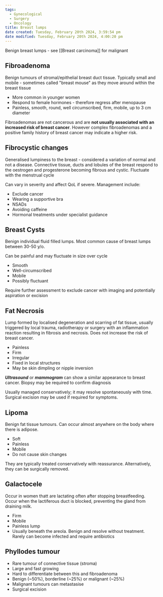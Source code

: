 ```yaml
---
tags:
  - Gynecological
  - Surgery
  - Oncology
title: Breast lumps
date created: Tuesday, February 20th 2024, 3:59:54 pm
date modified: Tuesday, February 20th 2024, 4:00:20 pm
---
```

Benign breast lumps - see [[Breast carcinoma]] for malignant

## Fibroadenoma

Benign tumours of stromal/epithelial breast duct tissue. Typically small and mobile - sometimes called "breast mouse" as they move around within the breast tissue
- More common in younger women
- Respond to female hormones - therefore regress after menopause
- Painless, smooth, round, well circumscribed, firm, mobile, up to 3 cm diameter

Fibroadenomas are not cancerous and are **not usually associated with an increased risk of  breast cancer**. However complex fibroadenomas and a positive family history of breast cancer may indicate a higher risk.

## Fibrocystic changes 

Generalised lumpiness to the breast - considered a variation of normal and not a disease. Connective tissue, ducts and lobules of the breast respond to the oestrogen and progesterone becoming fibrous and cystic. Fluctuate with the menstrual cycle

Can vary in severity and affect QoL if severe. Management include:
- Exclude cancer
- Wearing a supportive bra
- NSADs
- Avoiding caffeine 
- Hormonal treatments under specialist guidance

## Breast Cysts

Benign individual fluid filled lumps. Most common cause of breast lumps between 30-50 y/o. 

Can be painful and may fluctuate in size over cycle
- Smooth
- Well-circumscribed
- Mobile
- Possibly fluctuant

Require further assessment to exclude cancer with imaging and potentially aspiration or excision

## Fat Necrosis
Lump formed by localised degeneration and scarring of fat tissue, usually triggered by local trauma, radiotherapy or surgery with an inflammation reaction resulting in fibrosis and necrosis. Does not increase the risk of breast cancer. 
- Painless
- Firm
- Irregular
- Fixed in local structures
- May be skin dimpling or nipple inversion

**_Ultrasound_** or **_mammogram_** can show a similar appearance to breast cancer.
Biopsy may be required to confirm diagnosis

Usually managed conservatively; it may resolve spontaneously with time. Surgical excision may be used if required for symptoms.

## Lipoma
Benign fat tissue tumours. Can occur almost anywhere on the body where there is adipose.
- Soft
- Painless
- Mobile
- Do not cause skin changes

They are typically treated conservatively with reassurance. Alternatively, they can be surgically removed.

## Galactocele
Occur in women thatt are lactating often after stopping breastfeeding. Occur when the lactiferous duct is blocked, preventing the gland from draining milk.
- Firm
- Mobile
- Painless lump
- Usually beneath the areola. 
Benign and resolve without treatment. Rarely can become infected and require antibiotics

## Phyllodes tumour

- Rare tumour of connective tissue (stroma)
- Large and fast growing
- Hard to differentiate between this and fibroadenoma
- Benign (~50%), borderline (~25%) or malignant (~25%)
- Malignant tumours can metastasise
- Surgical excision 
